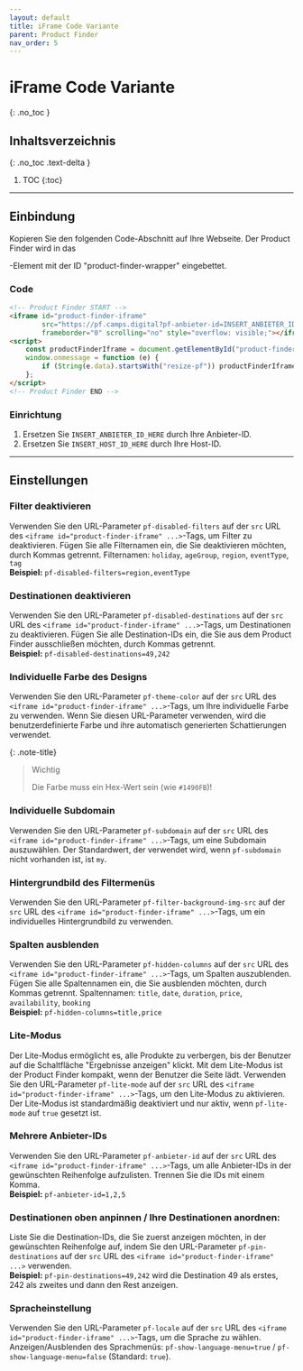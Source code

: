 ```yaml
---
layout: default
title: iFrame Code Variante
parent: Product Finder
nav_order: 5
---
```


# iFrame Code Variante
{: .no_toc }

## Inhaltsverzeichnis
{: .no_toc .text-delta }

1. TOC
{:toc}

---

## Einbindung

Kopieren Sie den folgenden Code-Abschnitt auf Ihre Webseite. Der Product Finder wird in das <div>-Element mit der ID "product-finder-wrapper" eingebettet.

### Code

```html
<!-- Product Finder START -->
<iframe id="product-finder-iframe"
        src="https://pf.camps.digital?pf-anbieter-id=INSERT_ANBIETER_ID_HERE&pf-host-id=INSERT_HOST_ID_HERE" width="100%"
        frameborder="0" scrolling="no" style="overflow: visible;"></iframe>
<script>
    const productFinderIframe = document.getElementById("product-finder-iframe")
    window.onmessage = function (e) {
        if (String(e.data).startsWith("resize-pf")) productFinderIframe.setAttribute("height", e.data.split(":")[1])
    };
</script>
<!-- Product Finder END -->
```

### Einrichtung

1. Ersetzen Sie `INSERT_ANBIETER_ID_HERE` durch Ihre Anbieter-ID.
2. Ersetzen Sie `INSERT_HOST_ID_HERE` durch Ihre Host-ID.

---

## Einstellungen

### Filter deaktivieren

Verwenden Sie den URL-Parameter `pf-disabled-filters` auf der `src` URL des `<iframe id="product-finder-iframe" ...>`-Tags, um Filter zu deaktivieren. Fügen Sie alle Filternamen ein, die Sie deaktivieren möchten, durch Kommas getrennt.
Filternamen: `holiday`, `ageGroup`, `region`, `eventType`, `tag`\
**Beispiel:** `pf-disabled-filters=region,eventType`

### Destinationen deaktivieren

Verwenden Sie den URL-Parameter `pf-disabled-destinations` auf der `src` URL des `<iframe id="product-finder-iframe" ...>`-Tags, um Destinationen zu deaktivieren. Fügen Sie alle Destination-IDs ein, die Sie aus dem Product Finder ausschließen möchten, durch Kommas getrennt.\
**Beispiel:** `pf-disabled-destinations=49,242`

### Individuelle Farbe des Designs

Verwenden Sie den URL-Parameter `pf-theme-color` auf der `src` URL des `<iframe id="product-finder-iframe" ...>`-Tags, um Ihre individuelle Farbe zu verwenden. Wenn Sie diesen URL-Parameter verwenden, wird die benutzerdefinierte Farbe und ihre automatisch generierten Schattierungen verwendet.

{: .note-title}
> Wichtig
>
> Die Farbe muss ein Hex-Wert sein (wie `#1490FB`)!

### Individuelle Subdomain

Verwenden Sie den URL-Parameter `pf-subdomain` auf der `src` URL des `<iframe id="product-finder-iframe" ...>`-Tags, um eine Subdomain auszuwählen. Der Standardwert, der verwendet wird, wenn `pf-subdomain` nicht vorhanden ist, ist `my`.

### Hintergrundbild des Filtermenüs

Verwenden Sie den URL-Parameter `pf-filter-background-img-src` auf der `src` URL des `<iframe id="product-finder-iframe" ...>`-Tags, um ein individuelles Hintergrundbild zu verwenden.

### Spalten ausblenden

Verwenden Sie den URL-Parameter `pf-hidden-columns` auf der `src` URL des `<iframe id="product-finder-iframe" ...>`-Tags, um Spalten auszublenden. Fügen Sie alle Spaltennamen ein, die Sie ausblenden möchten, durch Kommas getrennt.
Spaltennamen: `title`, `date`, `duration`, `price`, `availability`, `booking`\
**Beispiel:** `pf-hidden-columns=title,price`

### Lite-Modus

Der Lite-Modus ermöglicht es, alle Produkte zu verbergen, bis der Benutzer auf die Schaltfläche "Ergebnisse anzeigen" klickt. Mit dem Lite-Modus ist der Product Finder kompakt, wenn der Benutzer die Seite lädt.
Verwenden Sie den URL-Parameter `pf-lite-mode` auf der `src` URL des `<iframe id="product-finder-iframe" ...>`-Tags, um den Lite-Modus zu aktivieren. Der Lite-Modus ist standardmäßig deaktiviert und nur aktiv, wenn `pf-lite-mode` auf `true` gesetzt ist.

### Mehrere Anbieter-IDs

Verwenden Sie den URL-Parameter `pf-anbieter-id` auf der `src` URL des `<iframe id="product-finder-iframe" ...>`-Tags, um alle Anbieter-IDs in der gewünschten Reihenfolge aufzulisten. Trennen Sie die IDs mit einem Komma.\
**Beispiel:** `pf-anbieter-id=1,2,5`

### Destinationen oben anpinnen / Ihre Destinationen anordnen:

Liste Sie die Destination-IDs, die Sie zuerst anzeigen möchten, in der gewünschten Reihenfolge auf, indem Sie den URL-Parameter `pf-pin-destinations` auf der `src` URL des `<iframe id="product-finder-iframe" ...>` verwenden.\
**Beispiel:** `pf-pin-destinations=49,242` wird die Destination 49 als erstes, 242 als zweites und dann den Rest anzeigen.

### Spracheinstellung

Verwenden Sie den URL-Parameter `pf-locale` auf der `src` URL des `<iframe id="product-finder-iframe" ...>`-Tags, um die Sprache zu wählen. Anzeigen/Ausblenden des Sprachmenüs: `pf-show-language-menu=true` / `pf-show-language-menu=false` (Standard: `true`).